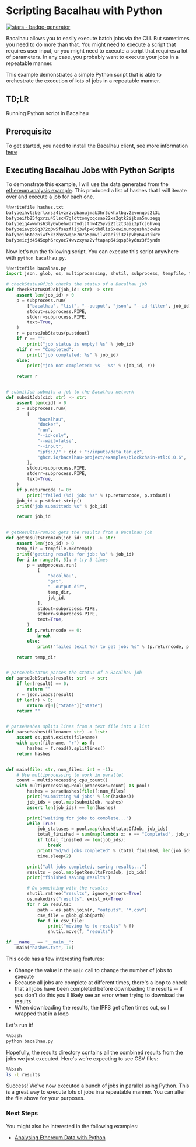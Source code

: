 # Scripting Bacalhau with Python


[![stars - badge-generator](https://img.shields.io/github/stars/bacalhau-project/bacalhau?style=social)](https://github.com/bacalhau-project/bacalhau)

Bacalhau allows you to easily execute batch jobs via the CLI. But sometimes you need to do more than that. You might need to execute a script that requires user input, or you might need to execute a script that requires a lot of parameters. In any case, you probably want to execute your jobs in a repeatable manner.

This example demonstrates a simple Python script that is able to orchestrate the execution of lots of jobs in a repeatable manner.

## TD;LR
Running Python script in Bacalhau

## Prerequisite

To get started, you need to install the Bacalhau client, see more information [here](https://docs.bacalhau.org/getting-started/installation)


## Executing Bacalhau Jobs with Python Scripts

To demonstrate this example, I will use the data generated from the [ethereum analysis example](../../data-engineering/blockchain-etl/index.md). This produced a list of hashes that I will iterate over and execute a job for each one.


```python
%%writefile hashes.txt
bafybeihvtzberlxrsz4lvzrzvpbanujmab3hr5okhxtbgv2zvonqos2l3i
bafybeifb25fgxrzu45lsc47gldttomycqcsao22xa2gtk2ijbsa5muzegq
bafybeig4wwwhs63ly6wbehwd7tydjjtnw425yvi2tlzt3aii3pfcj6hvoq
bafybeievpb5q372q3w5fsezflij3wlpx6thdliz5xowimunoqushn3cwka
bafybeih6te26iwf5kzzby2wqp67m7a5pmwilwzaciii3zipvhy64utikre
bafybeicjd4545xph6rcyoc74wvzxyaz2vftapap64iqsp5ky6nz3f5yndm
```

Now let's run the following script. You can execute this script anywhere with `python bacalhau.py`.


```python
%%writefile bacalhau.py
import json, glob, os, multiprocessing, shutil, subprocess, tempfile, time

# checkStatusOfJob checks the status of a Bacalhau job
def checkStatusOfJob(job_id: str) -> str:
    assert len(job_id) > 0
    p = subprocess.run(
        ["bacalhau", "list", "--output", "json", "--id-filter", job_id],
        stdout=subprocess.PIPE,
        stderr=subprocess.PIPE,
        text=True,
    )
    r = parseJobStatus(p.stdout)
    if r == "":
        print("job status is empty! %s" % job_id)
    elif r == "Completed":
        print("job completed: %s" % job_id)
    else:
        print("job not completed: %s - %s" % (job_id, r))

    return r


# submitJob submits a job to the Bacalhau network
def submitJob(cid: str) -> str:
    assert len(cid) > 0
    p = subprocess.run(
        [
            "bacalhau",
            "docker",
            "run",
            "--id-only",
            "--wait=false",
            "--input",
            "ipfs://" + cid + ":/inputs/data.tar.gz",
            "ghcr.io/bacalhau-project/examples/blockchain-etl:0.0.6",
        ],
        stdout=subprocess.PIPE,
        stderr=subprocess.PIPE,
        text=True,
    )
    if p.returncode != 0:
        print("failed (%d) job: %s" % (p.returncode, p.stdout))
    job_id = p.stdout.strip()
    print("job submitted: %s" % job_id)

    return job_id


# getResultsFromJob gets the results from a Bacalhau job
def getResultsFromJob(job_id: str) -> str:
    assert len(job_id) > 0
    temp_dir = tempfile.mkdtemp()
    print("getting results for job: %s" % job_id)
    for i in range(0, 5): # try 5 times
        p = subprocess.run(
            [
                "bacalhau",
                "get",
                "--output-dir",
                temp_dir,
                job_id,
            ],
            stdout=subprocess.PIPE,
            stderr=subprocess.PIPE,
            text=True,
        )
        if p.returncode == 0:
            break
        else:
            print("failed (exit %d) to get job: %s" % (p.returncode, p.stdout))

    return temp_dir


# parseJobStatus parses the status of a Bacalhau job
def parseJobStatus(result: str) -> str:
    if len(result) == 0:
        return ""
    r = json.loads(result)
    if len(r) > 0:
        return r[0]["State"]["State"]
    return ""


# parseHashes splits lines from a text file into a list
def parseHashes(filename: str) -> list:
    assert os.path.exists(filename)
    with open(filename, "r") as f:
        hashes = f.read().splitlines()
    return hashes


def main(file: str, num_files: int = -1):
    # Use multiprocessing to work in parallel
    count = multiprocessing.cpu_count()
    with multiprocessing.Pool(processes=count) as pool:
        hashes = parseHashes(file)[:num_files]
        print("submitting %d jobs" % len(hashes))
        job_ids = pool.map(submitJob, hashes)
        assert len(job_ids) == len(hashes)

        print("waiting for jobs to complete...")
        while True:
            job_statuses = pool.map(checkStatusOfJob, job_ids)
            total_finished = sum(map(lambda x: x == "Completed", job_statuses))
            if total_finished >= len(job_ids):
                break
            print("%d/%d jobs completed" % (total_finished, len(job_ids)))
            time.sleep(2)

        print("all jobs completed, saving results...")
        results = pool.map(getResultsFromJob, job_ids)
        print("finished saving results")

        # Do something with the results
        shutil.rmtree("results", ignore_errors=True)
        os.makedirs("results", exist_ok=True)
        for r in results:
            path = os.path.join(r, "outputs", "*.csv")
            csv_file = glob.glob(path)
            for f in csv_file:
                print("moving %s to results" % f)
                shutil.move(f, "results")

if __name__ == "__main__":
    main("hashes.txt", 10)

```

This code has a few interesting features:
* Change the value in the `main` call to change the number of jobs to execute
* Because all jobs are complete at different times, there's a loop to check that all jobs have been completed before downloading the results -- if you don't do this you'll likely see an error when trying to download the results
* When downloading the results, the IPFS get often times out, so I wrapped that in a loop

Let's run it!


```bash
%%bash
python bacalhau.py
```

Hopefully, the results directory contains all the combined results from the jobs we just executed. Here's we're expecting to see CSV files:


```bash
%%bash
ls -l results
```

Success! We've now executed a bunch of jobs in parallel using Python. This is a great way to execute lots of jobs in a repeatable manner. You can alter the file above for your purposes.

### Next Steps

You might also be interested in the following examples:

* [Analysing Ethereum Data with Python](../../data-engineering/blockchain-etl/index.md)
